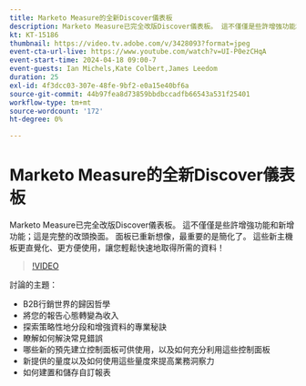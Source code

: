 ```yaml
---
title: Marketo Measure的全新Discover儀表板
description: Marketo Measure已完全改版Discover儀表板。 這不僅僅是些許增強功能和新增功能；這是完整的改頭換面。 面板已重新想像，最重要的是簡化了。 這些新主機板更直覺化、更方便使用，讓您輕鬆快速地取得所需的資料！
kt: KT-15186
thumbnail: https://video.tv.adobe.com/v/3428093?format=jpeg
event-cta-url-live: https://www.youtube.com/watch?v=UI-P0ezCHqA
event-start-time: 2024-04-18 09:00-7
event-guests: Ian Michels,Kate Colbert,James Leedom
duration: 25
exl-id: 4f3dcc03-307e-48fe-9bf2-e0a15e40bf6a
source-git-commit: 44b97fea8d73859bbdbccadfb66543a531f25401
workflow-type: tm+mt
source-wordcount: '172'
ht-degree: 0%

---
```


# Marketo Measure的全新Discover儀表板

Marketo Measure已完全改版Discover儀表板。 這不僅僅是些許增強功能和新增功能；這是完整的改頭換面。 面板已重新想像，最重要的是簡化了。 這些新主機板更直覺化、更方便使用，讓您輕鬆快速地取得所需的資料！

>[!VIDEO](https://video.tv.adobe.com/v/3428093/?quality=12&learn=on)

討論的主題：

* B2B行銷世界的歸因哲學
* 將您的報告心態轉變為收入
* 探索策略性地分段和增強資料的專業秘訣
* 瞭解如何解決常見錯誤
* 哪些新的預先建立控制面板可供使用，以及如何充分利用這些控制面板
* 新提供的量度以及如何使用這些量度來提高業務洞察力
* 如何建置和儲存自訂報表
